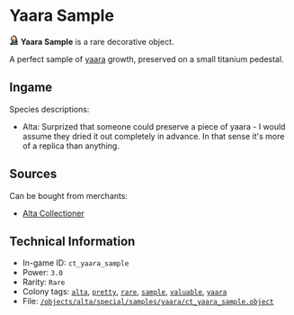 # Yaara Sample

<img src="https://raw.githubusercontent.com/Ceterai/Enternia/main/objects/alta/special/samples/yaara/icon.png" alt="Yaara Sample icon" loading="lazy" height=16px width="auto" /> **Yaara Sample** is a rare decorative object.

A perfect sample of [yaara](https://ceterai.github.io/MyEnternia/Wiki/Tags/Yaara) growth, preserved on a small titanium pedestal.

## Ingame

Species descriptions:

- Alta: Surprized that someone could preserve a piece of yaara - I would assume they dried it out completely in advance. In that sense it's more of a replica than anything.

## Sources

Can be bought from merchants:

- [Alta Collectioner](https://ceterai.github.io/MyEnternia/Wiki/AltaCollectioner)

## Technical Information

- In-game ID: `ct_yaara_sample`
- Power: `3.0`
- Rarity: `Rare`
- Colony tags: [`alta`](https://ceterai.github.io/MyEnternia/Wiki/Tags/Alta), [`pretty`](https://ceterai.github.io/MyEnternia/Wiki/Tags/Pretty), [`rare`](https://ceterai.github.io/MyEnternia/Wiki/Tags/Rare), [`sample`](https://ceterai.github.io/MyEnternia/Wiki/Tags/Sample), [`valuable`](https://ceterai.github.io/MyEnternia/Wiki/Tags/Valuable), [`yaara`](https://ceterai.github.io/MyEnternia/Wiki/Tags/Yaara)
- File: [`/objects/alta/special/samples/yaara/ct_yaara_sample.object`](https://github.com/Ceterai/Enternia/blob/main/objects/alta/special/samples/yaara/ct_yaara_sample.object)

